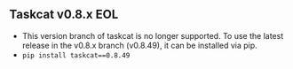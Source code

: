 ## Taskcat v0.8.x EOL

- This version branch of taskcat is no longer supported. To use the latest release in the v0.8.x branch (v0.8.49), it can be installed via pip.
- `pip install taskcat==0.8.49`
